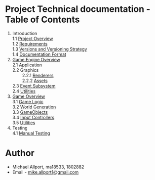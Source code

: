 # Project Technical documentation - Table of Contents
1. Introduction  
	1.1 [Project Overview](https://cseegit.essex.ac.uk/ce301_2020/ce301_allport_michael_s/-/tree/master/TechnicalDocumentation/Introduction/Overview)  
	1.2 [Requirements](https://cseegit.essex.ac.uk/ce301_2020/ce301_allport_michael_s/-/tree/master/TechnicalDocumentation/Introduction/Requirements)  
	1.3 [Versions and Versioning Strategy](https://cseegit.essex.ac.uk/ce301_2020/ce301_allport_michael_s/-/tree/master/TechnicalDocumentation/Introduction/Versions)  
	1.4 [Documentation Format](https://cseegit.essex.ac.uk/ce301_2020/ce301_allport_michael_s/-/tree/master/TechnicalDocumentation/Introduction/DocumentationFormat#format)  
2. [Game Engine Overview](https://cseegit.essex.ac.uk/ce301_2020/ce301_allport_michael_s/-/tree/master/TechnicalDocumentation/GameEngine)  
	2.1 [Application](https://cseegit.essex.ac.uk/ce301_2020/ce301_allport_michael_s/-/tree/master/TechnicalDocumentation/GameEngine/Application)  
	2.2 Graphics  
&nbsp;&nbsp;&nbsp;&nbsp;&nbsp;&nbsp;&nbsp;&nbsp;2.2.1 [Renderers](https://cseegit.essex.ac.uk/ce301_2020/ce301_allport_michael_s/-/tree/master/TechnicalDocumentation/GameEngine/Graphics/Renderers#renderers-overview)   
&nbsp;&nbsp;&nbsp;&nbsp;&nbsp;&nbsp;&nbsp;&nbsp;2.2.2 [Assets](https://cseegit.essex.ac.uk/ce301_2020/ce301_allport_michael_s/-/tree/master/TechnicalDocumentation/GameEngine/Graphics/Assets#assets-overview)  
	2.3 [Event Subsystem](https://cseegit.essex.ac.uk/ce301_2020/ce301_allport_michael_s/-/tree/master/TechnicalDocumentation/GameEngine/EventSubsystem#event-subsystem-overview)  
	2.4 [Utilities](https://cseegit.essex.ac.uk/ce301_2020/ce301_allport_michael_s/-/tree/master/TechnicalDocumentation/GameEngine/Utilities)  
3. [Game Overview](https://cseegit.essex.ac.uk/ce301_2020/ce301_allport_michael_s/-/tree/master/TechnicalDocumentation/Game)  
	3.1 [Game Logic](https://cseegit.essex.ac.uk/ce301_2020/ce301_allport_michael_s/-/tree/master/TechnicalDocumentation/Game/GameLogic#game-logic-overview)  
	3.2 [World Generation](https://cseegit.essex.ac.uk/ce301_2020/ce301_allport_michael_s/-/tree/master/TechnicalDocumentation/Game/WorldGeneration#world-generation-overview)  
	3.3 [GameObjects](https://cseegit.essex.ac.uk/ce301_2020/ce301_allport_michael_s/-/tree/master/TechnicalDocumentation/Game/GameObjects#game-objects-overview)  
	3.4 [Input Controllers](https://cseegit.essex.ac.uk/ce301_2020/ce301_allport_michael_s/-/tree/master/TechnicalDocumentation/Game/InputControllers#input-controller-overview)  
	3.5 [Utilities](https://cseegit.essex.ac.uk/ce301_2020/ce301_allport_michael_s/-/tree/master/TechnicalDocumentation/Game/Utilities#utilities-overview)  
4. Testing  
	4.1 [Manual Testing](https://cseegit.essex.ac.uk/ce301_2020/ce301_allport_michael_s/-/tree/master/TechnicalDocumentation/Testing/ManualTesting)  

# Author
* Michael Allport, ma18533, 1802882
* Email - mike.allport1@gmail.com
